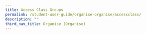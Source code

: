 ```yaml
---
title: Access Class Groups
permalink: /student-user-guide/organise-organise/accessclass/
description: ""
third_nav_title: Organise (Organise)
---
```

